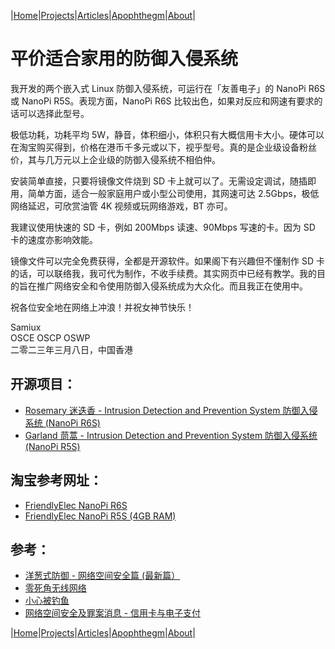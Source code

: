 |[Home](/README.md)|[Projects](/projects.md)|[Articles](/articles.md)|[Apophthegm](/apophthegm.md)|[About](/about.md)|

# 平价适合家用的防御入侵系统

我开发的两个嵌入式 Linux 防御入侵系统，可运行在「友善电子」的 NanoPi R6S 或 NanoPi R5S。表现方面，NanoPi R6S 比较出色，如果对反应和网速有要求的话可以选择此型号。

极低功耗，功耗平均 5W，静音，体积细小，体积只有大概信用卡大小。硬体可以在淘宝购买得到，价格在港币千多元或以下，视乎型号。真的是企业级设备粉丝价，其与几万元以上企业级的防御入侵系统不相伯仲。

安装简单直接，只要将镜像文件烧到 SD 卡上就可以了。无需设定调试，随插即用，简单方面，适合一般家庭用户或小型公司使用，其网速可达 2.5Gbps，极低网络延迟，可欣赏油管 4K 视频或玩网络游戏，BT 亦可。 

我建议使用快速的 SD 卡，例如 200Mbps 读速、90Mbps 写速的卡。因为 SD 卡的速度亦影响效能。

镜像文件可以完全免费获得，全都是开源软件。如果阁下有兴趣但不懂制作 SD 卡的话，可以联络我，我可代为制作，不收手续费。其实网页中已经有教学。我的目的旨在推广网络安全和令使用防御入侵系统成为大众化。而且我正在使用中。

祝各位安全地在网络上冲浪！并祝女神节快乐！

Samiux  
OSCE  OSCP  OSWP   
二零二三年三月八日，中国香港    

## 开源项目：

- [Rosemary 迷迭香 - Intrusion Detection and Prevention System 防御入侵系统 (NanoPi R6S)](/rosemary.md)  
- [Garland 茼蒿 - Intrusion Detection and Prevention System 防御入侵系统 (NanoPi R5S)](/garland.md)  

## 淘宝参考网址：

- [FriendlyElec NanoPi R6S](https://m.tb.cn/h.UpplqOd?tk=T2SLdRuyGZJ)  
- [FriendlyElec NanoPi R5S (4GB RAM)](https://m.tb.cn/h.UKRJsCx?tk=zLgqdRuBm60)  

## 参考：

- [洋葱式防御 - 网络空间安全篇 (最新篇）](/onion-defense_3.md)  
- [零死角无线网络](/mesh.md)  
- [小心被钓鱼](/phishing.md)  
- [网络空间安全及罪案消息 - 信用卡与电子支付](/e-pay.md)  

|[Home](/README.md)|[Projects](/projects.md)|[Articles](/articles.md)|[Apophthegm](/apophthegm.md)|[About](/about.md)|

